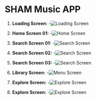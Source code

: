 # SHAM Music APP

1. **Loading Screen:**
   -![Loading Screen](screenshots/ss%201.png)

2. **Home Screen 01:**
 -![Home Screen](screenshots/ss%202.png)

3. **Search Screen 01:**
   -![Search Screen](screenshots/ss%203.png)

4. **Search Screen 02:**
   -![Search Screen](screenshots/ss%204.png)

5. **Search Screen 03:**
   -![Search Screen](screenshots/ss%205.png)

6. **Library Screen:**
   -![Menu Screen](screenshots/ss%206.png)

7. **Explore Screen:**
   -![Explore Screen](screenshots/ss%207.png)

8. **Explore Screen:**
   -![Explore Screen](screenshots/ss%208.png)